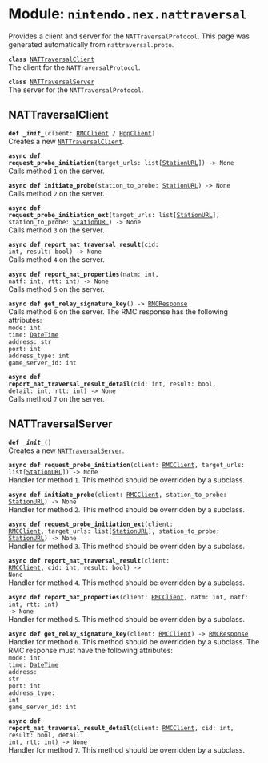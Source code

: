 
# Module: <code>nintendo.nex.nattraversal</code>

Provides a client and server for the `NATTraversalProtocol`. This page was generated automatically from `nattraversal.proto`.

<code>**class** [NATTraversalClient](#nattraversalclient)</code><br>
<span class="docs">The client for the `NATTraversalProtocol`.</span>

<code>**class** [NATTraversalServer](#nattraversalserver)</code><br>
<span class="docs">The server for the `NATTraversalProtocol`.</span>

## NATTraversalClient
<code>**def _\_init__**(client: [RMCClient](../rmc#rmcclient) / [HppClient](../hpp#hppclient))</code><br>
<span class="docs">Creates a new [`NATTraversalClient`](#nattraversalclient).</span>

<code>**async def request_probe_initiation**(target_urls: list[[StationURL](../common#stationurl)]) -> None</code><br>
<span class="docs">Calls method `1` on the server.</span>

<code>**async def initiate_probe**(station_to_probe: [StationURL](../common#stationurl)) -> None</code><br>
<span class="docs">Calls method `2` on the server.</span>

<code>**async def request_probe_initiation_ext**(target_urls: list[[StationURL](../common#stationurl)], station_to_probe: [StationURL](../common#stationurl)) -> None</code><br>
<span class="docs">Calls method `3` on the server.</span>

<code>**async def report_nat_traversal_result**(cid: int, result: bool) -> None</code><br>
<span class="docs">Calls method `4` on the server.</span>

<code>**async def report_nat_properties**(natm: int, natf: int, rtt: int) -> None</code><br>
<span class="docs">Calls method `5` on the server.</span>

<code>**async def get_relay_signature_key**() -> [RMCResponse](../common)</code><br>
<span class="docs">Calls method `6` on the server. The RMC response has the following attributes:<br>
<span class="docs">
<code>mode: int</code><br>
<code>time: [DateTime](../common#datetime)</code><br>
<code>address: str</code><br>
<code>port: int</code><br>
<code>address_type: int</code><br>
<code>game_server_id: int</code><br>
</span>
</span>

<code>**async def report_nat_traversal_result_detail**(cid: int, result: bool, detail: int, rtt: int) -> None</code><br>
<span class="docs">Calls method `7` on the server.</span>

## NATTraversalServer
<code>**def _\_init__**()</code><br>
<span class="docs">Creates a new [`NATTraversalServer`](#nattraversalserver).</span>

<code>**async def request_probe_initiation**(client: [RMCClient](../rmc#rmcclient), target_urls: list[[StationURL](../common#stationurl)]) -> None</code><br>
<span class="docs">Handler for method `1`. This method should be overridden by a subclass.</span>

<code>**async def initiate_probe**(client: [RMCClient](../rmc#rmcclient), station_to_probe: [StationURL](../common#stationurl)) -> None</code><br>
<span class="docs">Handler for method `2`. This method should be overridden by a subclass.</span>

<code>**async def request_probe_initiation_ext**(client: [RMCClient](../rmc#rmcclient), target_urls: list[[StationURL](../common#stationurl)], station_to_probe: [StationURL](../common#stationurl)) -> None</code><br>
<span class="docs">Handler for method `3`. This method should be overridden by a subclass.</span>

<code>**async def report_nat_traversal_result**(client: [RMCClient](../rmc#rmcclient), cid: int, result: bool) -> None</code><br>
<span class="docs">Handler for method `4`. This method should be overridden by a subclass.</span>

<code>**async def report_nat_properties**(client: [RMCClient](../rmc#rmcclient), natm: int, natf: int, rtt: int) -> None</code><br>
<span class="docs">Handler for method `5`. This method should be overridden by a subclass.</span>

<code>**async def get_relay_signature_key**(client: [RMCClient](../rmc#rmcclient)) -> [RMCResponse](../common)</code><br>
<span class="docs">Handler for method `6`. This method should be overridden by a subclass. The RMC response must have the following attributes:<br>
<span class="docs">
<code>mode: int</code><br>
<code>time: [DateTime](../common#datetime)</code><br>
<code>address: str</code><br>
<code>port: int</code><br>
<code>address_type: int</code><br>
<code>game_server_id: int</code><br>
</span>
</span>

<code>**async def report_nat_traversal_result_detail**(client: [RMCClient](../rmc#rmcclient), cid: int, result: bool, detail: int, rtt: int) -> None</code><br>
<span class="docs">Handler for method `7`. This method should be overridden by a subclass.</span>

